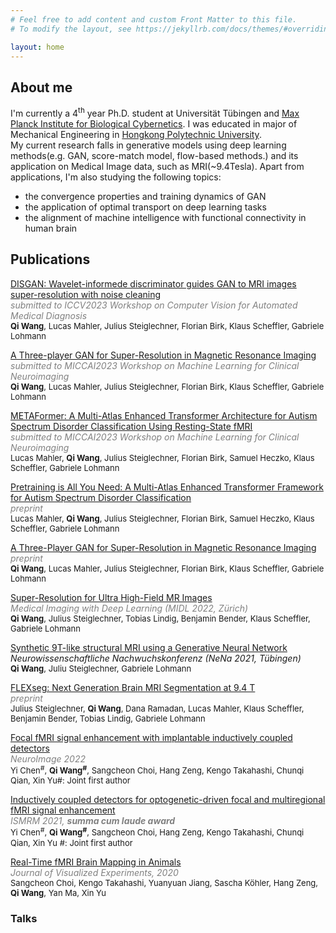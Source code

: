 ```yaml
---
# Feel free to add content and custom Front Matter to this file.
# To modify the layout, see https://jekyllrb.com/docs/themes/#overriding-theme-defaults

layout: home
---
```


## About me

<p>
I'm currently a 4<sup>th</sup> year Ph.D. student at Universität Tübingen and <a href="https://www.kyb.tuebingen.mpg.de/de">Max Planck Institute for Biological Cybernetics</a>. I was educated in major of Mechanical Engineering in <a href="https://www.polyu.edu.hk/en/">Hongkong Polytechnic University</a>.<br>
My current research falls in generative models using deep learning methods(e.g. GAN, score-match model, flow-based methods.) and its application on Medical Image data, such as  MRI(~9.4Tesla). Apart from applications, I'm also studying the following topics:
<ul>
<li> the convergence properties and training dynamics of GAN</li>
<li> the application of optimal transport on deep learning tasks</li>
<li> the alignment of machine intelligence with functional connectivity in human brain</li>
</ul></p>

## Publications
<p>
<u>DISGAN: Wavelet-informede discriminator guides GAN to MRI images super-resolution with noise cleaning</u><br>
<i><span style="color:#808080">submitted to ICCV2023 Workshop on Computer Vision for Automated Medical Diagnosis</span></i><br>
<font size="2"><b>Qi Wang</b>, Lucas Mahler, Julius Steiglechner, Florian Birk, Klaus Scheffler, Gabriele Lohmann </font>
</p>

<p>
<u>A Three-player GAN for Super-Resolution in Magnetic Resonance Imaging</u><br>
<i><span style="color:#808080">submitted to MICCAI2023 Workshop on Machine Learning for Clinical Neuroimaging</span></i><br>
<font size="2"><b>Qi Wang</b>, Lucas Mahler, Julius Steiglechner, Florian Birk, Klaus Scheffler, Gabriele Lohmann </font>
</p>

<p>
<u>METAFormer: A Multi-Atlas Enhanced Transformer Architecture for Autism Spectrum Disorder Classification Using Resting-State fMRI</u><br>
<i><span style="color:#808080">submitted to MICCAI2023 Workshop on Machine Learning for Clinical Neuroimaging</span></i><br>
<font size="2">Lucas Mahler, <b>Qi Wang</b>, Julius Steiglechner, Florian Birk, Samuel Heczko, Klaus Scheffler, Gabriele Lohmann </font>
</p>

<p> 
<a href="https://arxiv.org/abs/2307.01759">Pretraining is All You Need: A Multi-Atlas Enhanced Transformer Framework for Autism Spectrum Disorder Classification</a><br>
<i><span style="color:#808080">preprint</span></i><br>
<font size="2">Lucas Mahler, <b>Qi Wang</b>, Julius Steiglechner, Florian Birk, Samuel Heczko, Klaus Scheffler, Gabriele Lohmann </font>
</p>

<p>
<a href="https://arxiv.org/abs/2303.13900">A Three-Player GAN for Super-Resolution in Magnetic Resonance Imaging</a><br>
<i><span style="color:#808080">preprint</span></i><br>
<font size="2"><b>Qi Wang</b>, Lucas Mahler, Julius Steiglechner, Florian Birk, Klaus Scheffler, Gabriele Lohmann </font>
</p>

<p>
<a href="https://openreview.net/pdf?id=EFiFV2MSNEB">Super-Resolution for Ultra High-Field MR Images</a><br>
<i><span style="color:#808080">Medical Imaging with Deep Learning (MIDL 2022, Zürich)</span></i><br>
<font size="2"><b>Qi Wang</b>, Julius Steiglechner, Tobias Lindig, Benjamin Bender, Klaus Scheffler, Gabriele Lohmann</font>
</p>

<p>
<a href="https://nenaconference.files.wordpress.com/2021/10/abstractbook_nena2021.pdf">Synthetic 9T-like structural MRI using a Generative Neural Network</a><br>
<i><span style="color#808080">Neurowissenschaftliche Nachwuchskonferenz (NeNa 2021, Tübingen)</span></i><br>
<font size="2"><b>Qi Wang</b>, Juliu Steiglechner, Gabriele Lohmann</font>
</p>

<p>
<a href="https://openreview.net/pdf?id=pPIB2UrT6b9">FLEXseg: Next Generation Brain MRI Segmentation at 9.4 T</a><br>
<i><span style="color:#808080">preprint</span></i><br>
<font size="2">Julius Steiglechner, <b>Qi Wang</b>, Dana Ramadan, Lucas Mahler, Klaus Scheffler, Benjamin Bender, Tobias Lindig, Gabriele Lohmann</font>
</p>

<p>
<a href="https://www.sciencedirect.com/science/article/pii/S1053811921010648?via%3Dihub">Focal fMRI signal enhancement with implantable inductively coupled detectors</a><br>
<i><span style="color:#808080">NeuroImage 2022</span></i><br>
<font size="2">Yi Chen<sup>#</sup>, <b>Qi Wang<sup>#</sup></b>, Sangcheon Choi, Hang Zeng, Kengo Takahashi, Chunqi Qian, Xin Yu</font><span  align=right><font size="2">#: Joint first author</font></span>
</p>

<p>
<a href="https://www.ismrm.org/21/program-files/O-72.htm">Inductively coupled detectors for optogenetic-driven focal and multiregional fMRI signal enhancement</a><br>
<i><span style="color:#808080">ISMRM 2021, <b><i>summa cum laude award</i></b></span></i><br>
<font size="2">Yi Chen<sup>#</sup>, <b>Qi Wang<sup>#</sup></b>, Sangcheon Choi, Hang Zeng, Kengo Takahashi, Chunqi Qian, Xin Yu</font> <span  style="text-align:right;"><font size="2">#: Joint first author</font></span></p>

<p>
<a href="https://www.jove.com/de/t/61463/real-time-fmri-brain-mapping-in-animals">Real-Time fMRI Brain Mapping in Animals </a><br>
<i><span style="color:#808080">Journal of Visualized Experiments, 2020</span></i><br>
<font size="2">Sangcheon Choi, Kengo Takahashi, Yuanyuan Jiang, Sascha K&ouml;hler, Hang Zeng, <b>Qi Wang</b>, Yan Ma, Xin Yu</font>
</p>

### Talks
